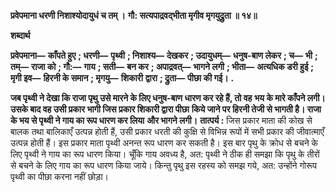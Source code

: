 **प्रवेपमाना धरणी निशाश्योदायुधं च तम् ।** **गौ: सत्यपाद्रवद्भीता मृगीव मृगयुद्रुता ॥ १४॥** 

**शब्दार्थ** 

**प्रवेपमाना—** **काँपते हुए** **; धरणी—** **पृथ्वी** **; निशाश्य—** **देखकर** **; उदायुधम्—** **धनुष-बाण लेकर** **; च—** **भी** **; तम्—** **राजा को** **; गौ:—** **गाय** **; सती—** **बन कर** **; अपाद्रवत्—** **भागने लगी** **; भीता—** **अत्यधिक डरी हुई** **; मृगी इव—** **हिरनी के समान** **; मृगयु—** **शिकारी** **द्वारा** **; द्रुता—** **पीछा की गई।** **.** 

**जब पृथ्वी ने देखा कि राजा पृथु उसे मारने के लिए धनुष-बाण धारण कर रहे हैं, तो वह** **भय के मारे काँपने लगी। उसके बाद वह उसी प्रकार भागी जिस प्रकार शिकारी द्वारा पीछा** **किये जाने पर हिरनी तेजी से भागती है। राजा के भय से पृथ्वी ने गाय का रूप धारण कर लिया** **और भागने लगी।** **तात्पर्य :** जिस प्रकार माता की कोख से बालक तथा बालिकाएँ उत्पन्न होती हैं, उसी प्रकार धरती की कुक्षि से विभिन्न रूपों में सभी प्रकार की जीवात्माएँ उत्पन्न होती हैं। इस प्रकार माता पृथ्वी अनन्त रूप धारण कर सकती है। इस बार पृथु के क्रोध से बचने के लिए पृथ्वी ने गाय का रूप धारण किया। चूँकि गाय अवध्य है, अत: पृथ्वी ने ठीक ही समझा कि पृथु के तीरों से बचने के लिए गाय का रूप धारण किया जाये। किन्तु पृथु इस रहस्य को समझ गये, अत: उन्होंने गोरूप पृथ्वी का पीछा करना नहीं छोड़ा।  